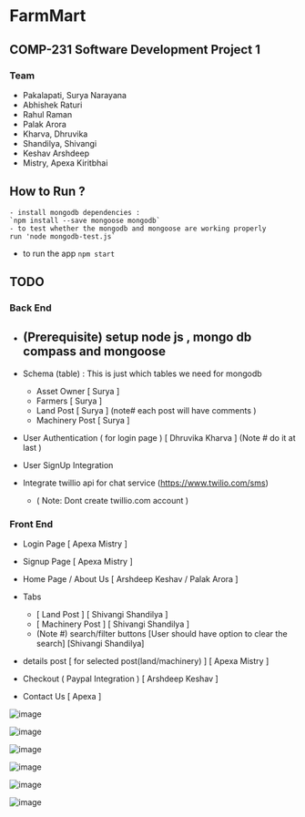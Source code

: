 # FarmMart 
## COMP-231 Software Development Project 1  
### Team
  - Pakalapati, Surya Narayana 
  - Abhishek Raturi 
  - Rahul Raman
  - Palak Arora
  - Kharva, Dhruvika
  - Shandilya, Shivangi
  - Keshav Arshdeep
  - Mistry, Apexa Kiritbhai

## How to Run ?
	- install mongodb dependencies :  
    `npm install --save mongoose mongodb`
	- to test whether the mongodb and mongoose are working properly  
    run 'node mongodb-test.js` 
  - to run the app 
    `npm start`

## TODO
  ### Back End
  - ## (Prerequisite) setup node js , mongo db compass and mongoose
  - Schema (table) : This is just which tables we need for mongodb 
    - Asset Owner           [ Surya ]
    - Farmers               [ Surya ]
    - Land Post             [ Surya ]    (note# each post will have comments )
    - Machinery Post        [ Surya ]

  - User Authentication ( for login page )  [ Dhruvika Kharva ] (Note # do it at last )
  - User SignUp Integration  
  - Integrate twillio api for chat service  (https://www.twilio.com/sms) 
    - ( Note: Dont create twillio.com account )

  ### Front End 
  - Login Page               [ Apexa Mistry ]
  - Signup Page              [ Apexa Mistry ]
  - Home Page  / About Us    [ Arshdeep Keshav / Palak Arora ]  
  - Tabs 
    - [ Land Post ]          [ Shivangi Shandilya ]
    - [ Machinery Post ]     [ Shivangi Shandilya ]
    - (Note #) search/filter buttons  [User should have option to clear the search]  [Shivangi Shandilya]

  - details post [ for selected post(land/machinery) ]   [ Apexa Mistry  ]
  - Checkout ( Paypal Integration ) [ Arshdeep Keshav ] 
  - Contact Us                      [ Apexa ]
  
  ![image](https://user-images.githubusercontent.com/53758828/121784192-94584f80-cb80-11eb-8e96-9ff681157bf5.png)

![image](https://user-images.githubusercontent.com/53758828/121784194-98846d00-cb80-11eb-89d6-401e8464b75a.png)

![image](https://user-images.githubusercontent.com/53758828/121784195-9d492100-cb80-11eb-8f09-55dd9a9ffd94.png)

![image](https://user-images.githubusercontent.com/53758828/121784201-a3d79880-cb80-11eb-8e40-14c7da2679f2.png)

![image](https://user-images.githubusercontent.com/53758828/121784423-e8afff00-cb81-11eb-8e4e-98ebc8e4f7d3.png)

![image](https://user-images.githubusercontent.com/53758828/121784480-214fd880-cb82-11eb-8637-11e9e6305735.png)



